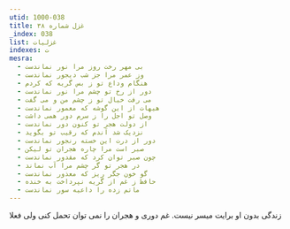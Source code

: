 ```yaml
---
utid: 1000-038
title: غزل شماره ۳۸
_index: 038
list: غزلیات
indexes: ت
mesra:
  - بی مهر رخت روز مرا نور نماندست
  - وز عمر مرا جز شب دیجور نماندست
  - هنگام وداع تو ز بس گریه که کردم
  - دور از رخ تو چشم مرا نور نماندست
  - می رفت خیال تو ز چشم من و می گفت
  - هیهات از این گوشه که معمور نماندست
  - وصل تو اجل را ز سرم دور همی داشت
  - از دولت هجر تو کنون دور نماندست
  - نزدیک شد آندم که رقیب تو بگوید
  - دور از درت این خسته رنجور نماندست
  - صبر است مرا چاره هجران تو لیکن
  - چون صبر توان کرد که مقدور نماندست
  - در هجر تو گر چشم مرا آب نماند
  - گو خون جگر ریز که معذور نماندست
  - حافظ ز غم از گریه نپرداخت به خنده
  - ماتم زده را داعیه سور نماندست
---
```

زندگی بدون او برایت میسر نیست. غم دوری و هجران را نمی توان تحمل کنی ولی فعلا
